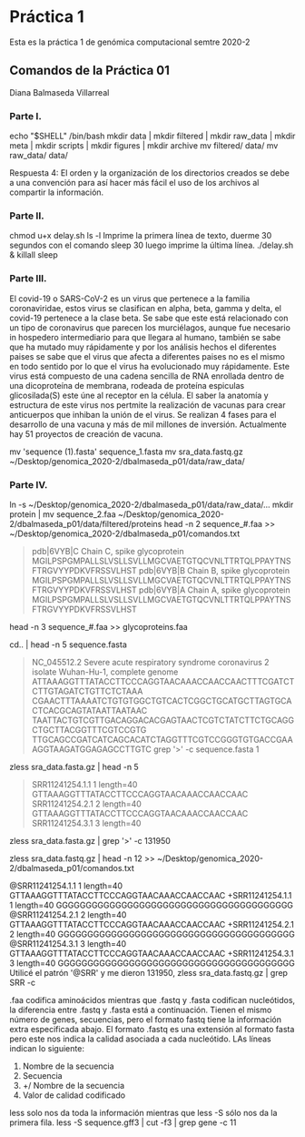 # Práctica 1
Esta es la práctica 1 de genómica computacional semtre 2020-2 
## Comandos de la Práctica 01
Diana Balmaseda Villarreal

### Parte I.
echo "$SHELL" /bin/bash
mkdir data | mkdir filtered | mkdir raw_data | mkdir meta | mkdir scripts | mkdir figures | mkdir archive
mv filtered/ data/ mv raw_data/ data/

Respuesta 4: El orden y la organización de los directorios creados se debe a una convención para así hacer más fácil el uso de los archivos al compartir la información.

### Parte II.
chmod u+x delay.sh
ls -l
Imprime la primera línea de texto, duerme 30 segundos con el comando sleep 30 luego imprime la última línea.
./delay.sh &
killall sleep

### Parte III.
El covid-19 o SARS-CoV-2 es un virus que pertenece a la familia coronaviridae, estos virus se clasifican en alpha, beta, gamma y delta, el covid-19 pertenece a la clase beta. Se sabe que este está relacionado con un tipo de coronavirus que parecen los murciélagos, aunque fue necesario in hospedero intermediario para que llegara al humano, también se sabe que ha mutado muy rápidamente y por los análisis hechos el diferentes paises se sabe que el virus que afecta a diferentes paises no es el mismo en todo sentido por lo que el virus ha evolucionado muy rápidamente. Este virus está compuesto de una cadena sencilla de RNA enrollada dentro de una dicoproteína de membrana, rodeada de proteína espiculas glicosilada(S) este úne al receptor en la célula.
El saber la anatomía y estructura de este virus nos pertmite la realización de vacunas para crear anticuerpos que inhiban la unión de el virus. Se realizan 4 fases para el desarrollo de una vacuna y más de mil millones de inversión. Actualmente hay 51 proyectos de creación de vacuna. 

mv 'sequence (1).fasta' sequence_1.fasta
mv sra_data.fastq.gz ~/Desktop/genomica_2020-2/dbalmaseda_p01/data/raw_data/

### Parte IV.
ln -s ~/Desktop/genomica_2020-2/dbalmaseda_p01/data/raw_data/...
mkdir protein | mv sequence_2.faa ~/Desktop/genomica_2020-2/dbalmaseda_p01/data/filtered/proteins
head -n 2 sequence_#.faa >> ~/Desktop/genomica_2020-2/dbalmaseda_p01/comandos.txt
>pdb|6VYB|C Chain C, spike glycoprotein
MGILPSPGMPALLSLVSLLSVLLMGCVAETGTQCVNLTTRTQLPPAYTNSFTRGVYYPDKVFRSSVLHST
>pdb|6VYB|B Chain B, spike glycoprotein
MGILPSPGMPALLSLVSLLSVLLMGCVAETGTQCVNLTTRTQLPPAYTNSFTRGVYYPDKVFRSSVLHST
>pdb|6VYB|A Chain A, spike glycoprotein
MGILPSPGMPALLSLVSLLSVLLMGCVAETGTQCVNLTTRTQLPPAYTNSFTRGVYYPDKVFRSSVLHST

head -n 3 sequence_#.faa >> glycoproteins.faa 

cd.. | head -n 5 sequence.fasta
>NC_045512.2 Severe acute respiratory syndrome coronavirus 2 isolate Wuhan-Hu-1, complete genome
ATTAAAGGTTTATACCTTCCCAGGTAACAAACCAACCAACTTTCGATCTCTTGTAGATCTGTTCTCTAAA
CGAACTTTAAAATCTGTGTGGCTGTCACTCGGCTGCATGCTTAGTGCACTCACGCAGTATAATTAATAAC
TAATTACTGTCGTTGACAGGACACGAGTAACTCGTCTATCTTCTGCAGGCTGCTTACGGTTTCGTCCGTG
TTGCAGCCGATCATCAGCACATCTAGGTTTCGTCCGGGTGTGACCGAAAGGTAAGATGGAGAGCCTTGTC
grep '>' -c sequence.fasta 
1

zless sra_data.fasta.gz | head -n 5
>SRR11241254.1.1 1 length=40
GTTAAAGGTTTATACCTTCCCAGGTAACAAACCAACCAAC
>SRR11241254.2.1 2 length=40
GTTAAAGGTTTATACCTTCCCAGGTAACAAACCAACCAAC
>SRR11241254.3.1 3 length=40

zless sra_data.fasta.gz | grep '>' -c 
131950

zless sra_data.fastq.gz | head -n 12 >> ~/Desktop/genomica_2020-2/dbalmaseda_p01/comandos.txt

@SRR11241254.1.1 1 length=40
GTTAAAGGTTTATACCTTCCCAGGTAACAAACCAACCAAC
+SRR11241254.1.1 1 length=40
GGGGGGGGGGGGGGGGGGGGGGGGGGGGGGGGGGGGGGGG
@SRR11241254.2.1 2 length=40
GTTAAAGGTTTATACCTTCCCAGGTAACAAACCAACCAAC
+SRR11241254.2.1 2 length=40
GGGGGGGGGGGGGGGGGGGGGGGGGGGGGGGGGGGGGGGG
@SRR11241254.3.1 3 length=40
GTTAAAGGTTTATACCTTCCCAGGTAACAAACCAACCAAC
+SRR11241254.3.1 3 length=40
GGGGGGGGGGGGGGGGGGGGGGGGGGGGGGGGGGGGGGGG
Utilicé el patrón '@SRR' y me dieron 131950, zless sra_data.fastq.gz | grep SRR -c

.faa codifica aminoácidos mientras que .fastq y .fasta codifican  nucleótidos, la diferencia entre .fastq y .fasta está a continuación.
	Tienen el mismo número de genes, secuencias, pero el formato fastq tiene la información extra especificada abajo.
	El formato .fastq es una extensión al formato fasta pero este nos indica la calidad asociada a cada nucleótido. LAs líneas indican lo siguiente:
1. Nombre de la secuencia
2. Secuencia
3. +/ Nombre de la secuencia
4. Valor de calidad codificado

less solo nos da toda la información mientras que less -S sólo nos da la primera fila.
less -S sequence.gff3 | cut -f3 | grep gene -c
11
